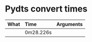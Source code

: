 # Pydts convert times
| What | Time      | Arguments |
| ---- | :-------- | :-------- |
|      | 0m28.226s |           |
